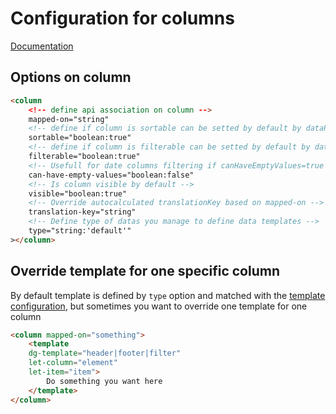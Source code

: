 # Configuration for columns
[Documentation](index.md)

## Options on column

```` html
<column
    <!-- define api association on column -->
    mapped-on="string"
    <!-- define if column is sortable can be setted by default by dataProvider and else setted at true -->
    sortable="boolean:true"
    <!-- define if column is filterable can be setted by default by dataProvider and else setted at true -->
    filterable="boolean:true"
    <!-- Usefull for date columns filtering if canHaveEmptyValues=true add empty checkbox filter -->
    can-have-empty-values="boolean:false"
    <!-- Is column visible by default -->
    visible="boolean:true"
    <!-- Override autocalculated translationKey based on mapped-on -->
    translation-key="string"
    <!-- Define type of datas you manage to define data templates -->
    type="string:'default'"
></column>
````

## Override template for one specific column

By default template is defined by `type` option and matched with the [template configuration](templating.md),
but sometimes you want to override one template for one column

```` html
<column mapped-on="something">
    <template
    dg-template="header|footer|filter"
    let-column="element"
    let-item="item">
        Do something you want here
    </template>
</column>
````
